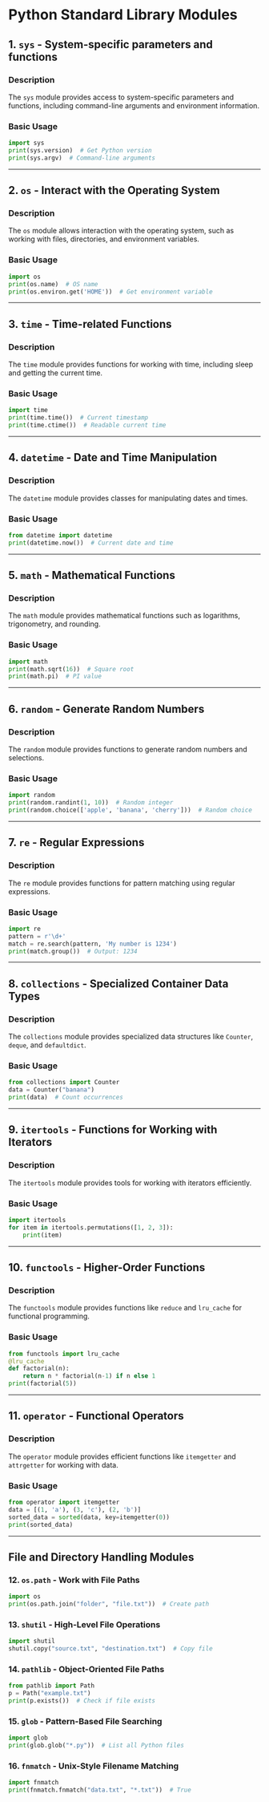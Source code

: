 # Python Standard Library Modules

## 1. `sys` - System-specific parameters and functions

### Description
The `sys` module provides access to system-specific parameters and functions, including command-line arguments and environment information.

### Basic Usage
```python
import sys
print(sys.version)  # Get Python version
print(sys.argv)  # Command-line arguments
```

---
## 2. `os` - Interact with the Operating System

### Description
The `os` module allows interaction with the operating system, such as working with files, directories, and environment variables.

### Basic Usage
```python
import os
print(os.name)  # OS name
print(os.environ.get('HOME'))  # Get environment variable
```

---
## 3. `time` - Time-related Functions

### Description
The `time` module provides functions for working with time, including sleep and getting the current time.

### Basic Usage
```python
import time
print(time.time())  # Current timestamp
print(time.ctime())  # Readable current time
```

---
## 4. `datetime` - Date and Time Manipulation

### Description
The `datetime` module provides classes for manipulating dates and times.

### Basic Usage
```python
from datetime import datetime
print(datetime.now())  # Current date and time
```

---
## 5. `math` - Mathematical Functions

### Description
The `math` module provides mathematical functions such as logarithms, trigonometry, and rounding.

### Basic Usage
```python
import math
print(math.sqrt(16))  # Square root
print(math.pi)  # PI value
```

---
## 6. `random` - Generate Random Numbers

### Description
The `random` module provides functions to generate random numbers and selections.

### Basic Usage
```python
import random
print(random.randint(1, 10))  # Random integer
print(random.choice(['apple', 'banana', 'cherry']))  # Random choice
```

---
## 7. `re` - Regular Expressions

### Description
The `re` module provides functions for pattern matching using regular expressions.

### Basic Usage
```python
import re
pattern = r'\d+'
match = re.search(pattern, 'My number is 1234')
print(match.group())  # Output: 1234
```

---
## 8. `collections` - Specialized Container Data Types

### Description
The `collections` module provides specialized data structures like `Counter`, `deque`, and `defaultdict`.

### Basic Usage
```python
from collections import Counter
data = Counter("banana")
print(data)  # Count occurrences
```

---
## 9. `itertools` - Functions for Working with Iterators

### Description
The `itertools` module provides tools for working with iterators efficiently.

### Basic Usage
```python
import itertools
for item in itertools.permutations([1, 2, 3]):
    print(item)
```

---
## 10. `functools` - Higher-Order Functions

### Description
The `functools` module provides functions like `reduce` and `lru_cache` for functional programming.

### Basic Usage
```python
from functools import lru_cache
@lru_cache
def factorial(n):
    return n * factorial(n-1) if n else 1
print(factorial(5))
```

---
## 11. `operator` - Functional Operators

### Description
The `operator` module provides efficient functions like `itemgetter` and `attrgetter` for working with data.

### Basic Usage
```python
from operator import itemgetter
data = [(1, 'a'), (3, 'c'), (2, 'b')]
sorted_data = sorted(data, key=itemgetter(0))
print(sorted_data)
```

---
## File and Directory Handling Modules

### 12. `os.path` - Work with File Paths
```python
import os
print(os.path.join("folder", "file.txt"))  # Create path
```

### 13. `shutil` - High-Level File Operations
```python
import shutil
shutil.copy("source.txt", "destination.txt")  # Copy file
```

### 14. `pathlib` - Object-Oriented File Paths
```python
from pathlib import Path
p = Path("example.txt")
print(p.exists())  # Check if file exists
```

### 15. `glob` - Pattern-Based File Searching
```python
import glob
print(glob.glob("*.py"))  # List all Python files
```

### 16. `fnmatch` - Unix-Style Filename Matching
```python
import fnmatch
print(fnmatch.fnmatch("data.txt", "*.txt"))  # True
```

